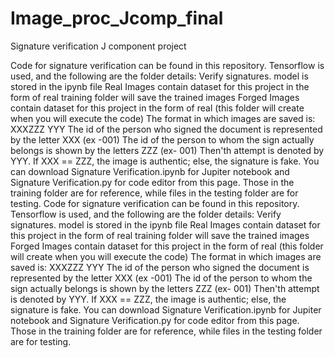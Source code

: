 # Image_proc_Jcomp_final
Signature verification J component project

 Code for signature verification can be found in this repository. Tensorflow is used, and the following are the folder details: Verify signatures. model is stored in the ipynb file Real Images contain dataset for this project in the form of real training folder will save the trained images Forged Images contain dataset for this project in the form of real (this folder will create when you will execute the code)
The format in which images are saved is: XXXZZZ YYY The id of the person who signed the document is represented by the letter XXX (ex -001) The id of the person to whom the sign actually belongs is shown by the letters ZZZ (ex- 001) Then'th attempt is denoted by YYY.
If XXX == ZZZ, the image is authentic; else, the signature is fake.
 You can download Signature Verification.ipynb for Jupiter notebook and Signature Verification.py for code editor from this page. Those in the training folder are for reference, while files in the testing folder are for testing. Code for signature verification can be found in this repository. Tensorflow is used, and the following are the folder details: Verify signatures. model is stored in the ipynb file Real Images contain dataset for this project in the form of real training folder will save the trained images Forged Images contain dataset for this project in the form of real (this folder will create when you will execute the code)
The format in which images are saved is: XXXZZZ YYY The id of the person who signed the document is represented by the letter XXX (ex -001) The id of the person to whom the sign actually belongs is shown by the letters ZZZ (ex- 001) Then'th attempt is denoted by YYY.
If XXX == ZZZ, the image is authentic; else, the signature is fake.
 You can download Signature Verification.ipynb for Jupiter notebook and Signature Verification.py for code editor from this page. Those in the training folder are for reference, while files in the testing folder are for testing.

